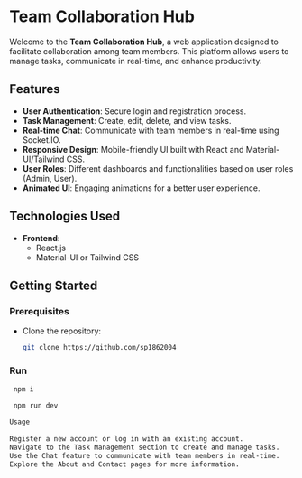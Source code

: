 # Team Collaboration Hub

Welcome to the **Team Collaboration Hub**, a web application designed to facilitate collaboration among team members. This platform allows users to manage tasks, communicate in real-time, and enhance productivity.


## Features

- **User Authentication**: Secure login and registration process.
- **Task Management**: Create, edit, delete, and view tasks.
- **Real-time Chat**: Communicate with team members in real-time using Socket.IO.
- **Responsive Design**: Mobile-friendly UI built with React and Material-UI/Tailwind CSS.
- **User Roles**: Different dashboards and functionalities based on user roles (Admin, User).
- **Animated UI**: Engaging animations for a better user experience.

## Technologies Used

- **Frontend**: 
  - React.js
  - Material-UI or Tailwind CSS

## Getting Started

### Prerequisites

- Clone the repository:

  ```bash
  git clone https://github.com/sp1862004

### Run

 ```bash
  npm i

  npm run dev

 Usage
  
Register a new account or log in with an existing account.
Navigate to the Task Management section to create and manage tasks.
Use the Chat feature to communicate with team members in real-time.
Explore the About and Contact pages for more information.

